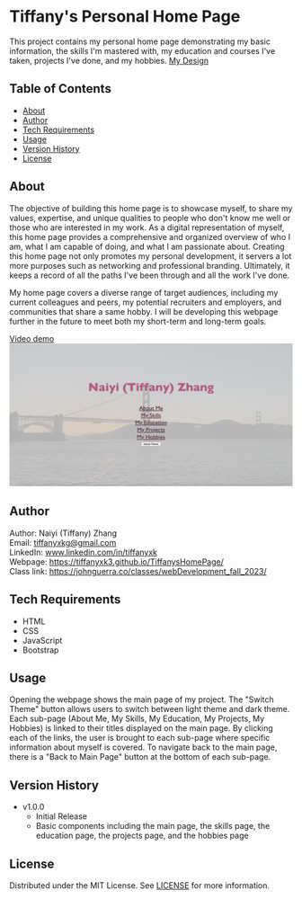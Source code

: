 # Tiffany's Personal Home Page
This project contains my personal home page demonstrating my basic information, the skills I'm mastered with, my education and courses I've taken, projects I've done, and my hobbies.
[My Design](./docs/Design.pdf)

## Table of Contents

- [About](#about)
- [Author](#author)
- [Tech Requirements](#tech)
- [Usage](#usage)
- [Version History](#version)
- [License](#license)

## <a name="about"></a> About

The objective of building this home page is to showcase myself, to share my values, expertise, and unique qualities to people who don't know me well or those who are interested in my work. As a digital representation of myself, this home page provides a comprehensive and organized overview of who I am, what I am capable of doing, and what I am passionate about. Creating this home page not only promotes my personal development, it servers a lot more purposes such as networking and professional branding. Ultimately, it keeps a record of all the paths I've been through and all the work I've done. <br>

My home page covers a diverse range of target audiences, including my current colleagues and peers, my potential recruiters and employers, and communities that share a same hobby. I will be developing this webpage further in the future to meet both my short-term and long-term goals. <br>

[Video demo](./docs/demo.mp4)<br>
![Screenshot of my home page](./assets/Screenshot.png)

## <a name="author"></a> Author
Author: Naiyi (Tiffany) Zhang <br>
Email: tiffanyxkg@gmail.com <br>
LinkedIn: www.linkedin.com/in/tiffanyxk <br>
Webpage: https://tiffanyxk3.github.io/TiffanysHomePage/ <br>
Class link: https://johnguerra.co/classes/webDevelopment_fall_2023/ <br>

## <a name="tech"></a> Tech Requirements

* HTML
* CSS
* JavaScript
* Bootstrap

## <a name="usage"></a> Usage

Opening the webpage shows the main page of my project. The "Switch Theme" button allows users to switch between light theme and dark theme. Each sub-page (About Me, My Skills, My Education, My Projects, My Hobbies) is linked to their titles displayed on the main page. By clicking each of the links, the user is brought to each sub-page where specific information about myself is covered. To navigate back to the main page, there is a "Back to Main Page" button at the bottom of each sub-page. 

## <a name="version"></a> Version History
* v1.0.0
  * Initial Release
  * Basic components including the main page, the skills page, the education page, the projects page, and the hobbies page

## <a name="license"></a> License

Distributed under the MIT License. See [LICENSE](./LICENSE) for more information.
